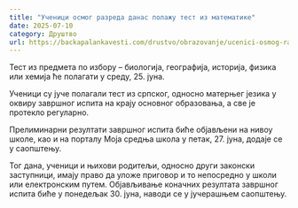 ```yaml
---
title: "Ученици осмог разреда данас полажу тест из математике"
date: 2025-07-10
category: Друштво
url: https://backapalankavesti.com/drustvo/obrazovanje/ucenici-osmog-razreda-danas-polazu-test-iz-matematike/
---
```


Тест из предмета по избору – биологија, географија, историја, физика или хемија ће полагати у среду, 25. јуна.

Ученици су јуче полагали тест из српског, односно матерњег језика у оквиру завршног испита на крају основног образовања, а све је протекло регуларно.

Прелиминарни резултати завршног испита биће објављени на нивоу школе, као и на порталу Моја средња школа у петак, 27. јуна, додаје се у саопштењу.

Тог дана, ученици и њихови родитељи, односно други законски заступници, имају право да уложе приговор и то непосредно у школи или електронским путем. Објављивање коначних резултата завршног испита биће у понедељак 30. јуна, наводи се у јучерашњем саопштењу.
